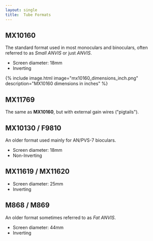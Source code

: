 ```yaml
---
layout: single
title:  Tube Formats
---
```


## MX10160

The standard format used in most monoculars and binoculars, often referred to as *Small ANVIS* or just *ANVIS*.

* Screen diameter: 18mm
* Inverting

{% include image.html image="mx10160_dimensions_inch.png" description="MX10160 dimensions in inches" %}

## MX11769

The same as **MX10160**, but with external gain wires ("pigtails").

## MX10130 / F9810

An older format used mainly for AN/PVS-7 bioculars.

* Screen diameter: 18mm
* Non-Inverting

##  MX11619 / MX11620

* Screen diameter: 25mm
* Inverting

## M868 / M869

An older format sometimes referred to as *Fat ANVIS*.

* Screen diameter: 44mm
* Inverting